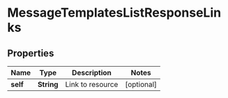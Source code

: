 

# MessageTemplatesListResponseLinks


## Properties

| Name | Type | Description | Notes |
|------------ | ------------- | ------------- | -------------|
|**self** | **String** | Link to resource |  [optional] |




